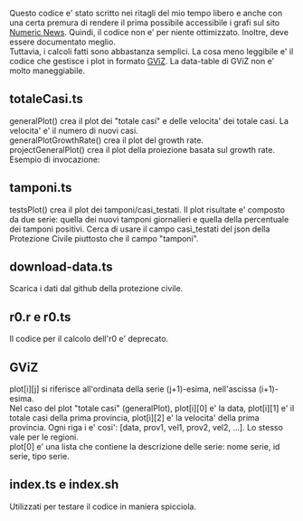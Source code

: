Questo codice e' stato scritto nei ritagli del mio tempo libero e anche con una certa premura di rendere il prima possibile accessibile i grafi sul sito [Numeric News](https://numericnews.github.io/). 
Quindi, il codice non e' per niente ottimizzato. Inoltre, deve essere documentato meglio.  
Tuttavia, i calcoli fatti sono abbastanza semplici. La cosa meno leggibile e' il codice che gestisce i plot in formato [GViZ](https://developers.google.com/chart/interactive/docs/reference?csw=1#DataTable). La data-table di GViZ non e' molto maneggiabile.

totaleCasi.ts
-------------

generalPlot() crea il plot dei "totale casi" e delle velocita' dei totale casi. La velocita' e' il numero di nuovi casi.  
generalPlotGrowthRate() crea il plot del growth rate.  
projectGeneralPlot() crea il plot della proiezione basata sul growth rate. Esempio di invocazione:

tamponi.ts
----------

testsPlot() crea il plot dei tamponi/casi\_testati. Il plot risultate e' composto da due serie: quella dei nuovi tamponi giornalieri e quella della percentuale dei tamponi positivi. 
Cerca di usare il campo casi\_testati del json della Protezione Civile piuttosto che il campo "tamponi".

download-data.ts
----------------

Scarica i dati dal github della protezione civile.

r0.r e r0.ts
------------

Il codice per il calcolo dell'r0 e' deprecato.

GViZ
----

plot[i][j] si riferisce all'ordinata della serie (j+1)-esima, nell'ascissa (i+1)-esima.  
Nel caso del plot "totale casi" (generalPlot), plot[i][0] e' la data, plot[i][1] e' il totale casi della prima provincia, plot[i][2] e' la velocita' della prima provincia. Ogni riga i e' cosi': [data, prov1, vel1, prov2, vel2, ...]. Lo stesso vale per le regioni.  
plot[0] e' una lista che contiene la descrizione delle serie: nome serie, id serie, tipo serie.

index.ts e index.sh
-------------------

Utilizzati per testare il codice in maniera spicciola. 


